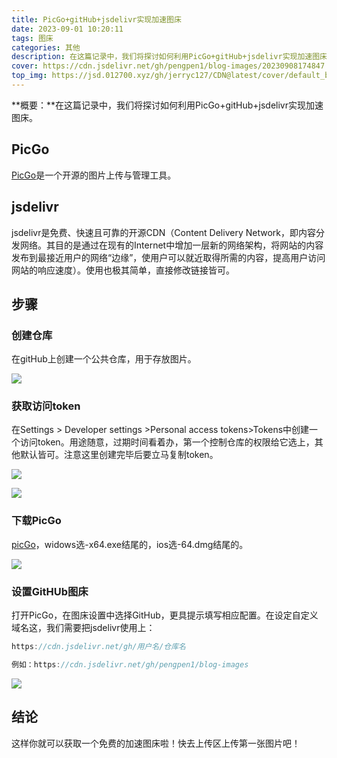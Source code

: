 ```yaml
---
title: PicGo+gitHub+jsdelivr实现加速图床
date: 2023-09-01 10:20:11
tags: 图床
categories: 其他
description: 在这篇记录中，我们将探讨如何利用PicGo+gitHub+jsdelivr实现加速图床。阅读时长：3min。
cover: https://cdn.jsdelivr.net/gh/pengpen1/blog-images/20230908174847.png
top_img: https://jsd.012700.xyz/gh/jerryc127/CDN@latest/cover/default_bg.png
---
```

**概要：**在这篇记录中，我们将探讨如何利用PicGo+gitHub+jsdelivr实现加速图床。

## PicGo

[PicGo](https://molunerfinn.com/PicGo/)是一个开源的图片上传与管理工具。

## jsdelivr

jsdelivr是免费、快速且可靠的开源CDN（Content Delivery Network，即内容分发网络。其目的是通过在现有的Internet中增加一层新的网络架构，将网站的内容发布到最接近用户的网络“边缘”，使用户可以就近取得所需的内容，提高用户访问网站的响应速度）。使用也极其简单，直接修改链接皆可。

## 步骤

### 创建仓库

在gitHub上创建一个公共仓库，用于存放图片。

![](https://cdn.jsdelivr.net/gh/pengpen1/blog-images/20230907202830.png)

### 获取访问token

在Settings > Developer settings >Personal access tokens>Tokens中创建一个访问token。用途随意，过期时间看着办，第一个控制仓库的权限给它选上，其他默认皆可。注意这里创建完毕后要立马复制token。

![](https://cdn.jsdelivr.net/gh/pengpen1/blog-images/20230907203052.png)

![](https://cdn.jsdelivr.net/gh/pengpen1/blog-images/20230907203346.png)

### 下载PicGo

[picGo](https://molunerfinn.com/PicGo/)，widows选-x64.exe结尾的，ios选-64.dmg结尾的。

![](https://cdn.jsdelivr.net/gh/pengpen1/blog-images/20230907204038.png)

### 设置GitHUb图床

打开PicGo，在图床设置中选择GitHub，更具提示填写相应配置。在设定自定义域名这，我们需要把jsdelivr使用上：

```js
https://cdn.jsdelivr.net/gh/用户名/仓库名

例如：https://cdn.jsdelivr.net/gh/pengpen1/blog-images
```

![](https://cdn.jsdelivr.net/gh/pengpen1/blog-images/20230907204416.png)

## 结论

这样你就可以获取一个免费的加速图床啦！快去上传区上传第一张图片吧！


